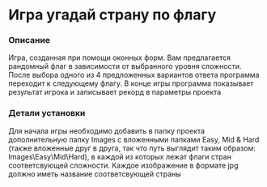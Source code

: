 # Игра угадай страну по флагу

### Описание
Игра, созданная при помощи оконных форм.  Вам предлагается рандомный флаг в зависимости от выбранного уровня сложности. После выбора одного из 4 предложенных вариантов ответа программа переходит к следующему флагу. В конце игры программа показывает результат игрока и записывает рекорд в параметры проекта 

### Детали установки
Для начала игры необходимо добавить в папку проекта дополнительную папку Images с вложенными папками Easy, Mid & Hard (также вложенные друг в друга, так что путь выглядит таким образом: Images\Easy\Mid\Hard), в каждой из которых лежат флаги стран соответсвующей сложности. Каждое изображение в формате jpg должно иметь название соответсвующей страны
